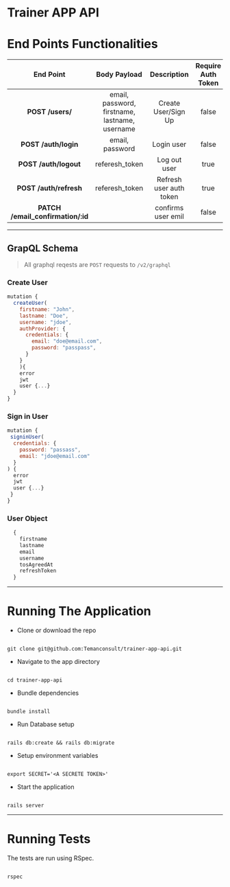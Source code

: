 # Trainer APP API

# End Points Functionalities

|             End Point             |                  Body Payload                  |       Description       | Require Auth Token |
| :-------------------------------: | :--------------------------------------------: | :---------------------: | :----------------: |
|         **POST /users/**          | email, password, firstname, lastname, username |   Create User/Sign Up   |       false        |
|       **POST /auth/login**        |                email, password                 |       Login user        |       false        |
|       **POST /auth/logout**       |                 referesh_token                 |      Log out user       |        true        |
|      **POST /auth/refresh**       |                 referesh_token                 | Refresh user auth token |        true        |
| **PATCH /email_confirmation/:id** |                                                |   confirms user emil    |       false        |

---

## GrapQL Schema

> All graphql reqests are `POST` requests to `/v2/graphql`

### Create User

```JavaScript
mutation {
  createUser(
    firstname: "John",
    lastname: "Doe",
    username: "jdoe",
    authProvider: {
      credentials: {
        email: "doe@email.com",
        password: "passpass",
      }
    }
    ){
    error
    jwt
    user {...}
  }
}

```

### Sign in User

```JavaScript
mutation {
 signinUser(
  credentials: {
    password: "passass",
    email: "jdoe@email.com"
  }
) {
  error
  jwt
  user {...}
 }
}

```

### User Object

```JavaScript
  {
    firstname
    lastname
    email
    username
    tosAgreedAt
    refreshToken
  }
```

---

# Running The Application

- Clone or download the repo

```

git clone git@github.com:Temanconsult/trainer-app-api.git

```

- Navigate to the app directory

```

cd trainer-app-api

```

- Bundle dependencies

```

bundle install

```

- Run Database setup

```

rails db:create && rails db:migrate

```

- Setup environment variables

```

export SECRET='<A SECRETE TOKEN>'

```

- Start the application

```

rails server

```

---

# Running Tests

The tests are run using RSpec.

```

rspec

```

